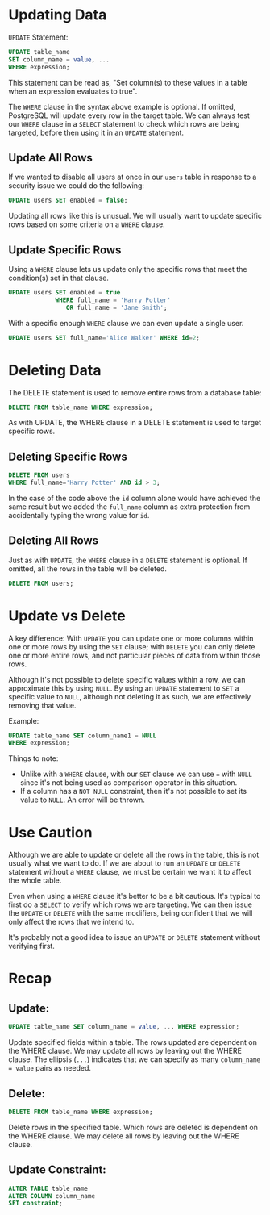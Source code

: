 # Updating Data

`UPDATE` Statement:
```sql
UPDATE table_name
SET column_name = value, ...
WHERE expression;
```

This statement can be read as, "Set column(s) to these values in a table when an expression evaluates to true".

The `WHERE` clause in the syntax above example is optional. If omitted, PostgreSQL will update every row in the target table.
We can always test our `WHERE` clause in a `SELECT` statement to check which rows are being targeted, before then using it in an `UPDATE` statement.

## Update All Rows
If we wanted to disable all users at once in our `users` table in response to a security issue we could do the following:
```sql
UPDATE users SET enabled = false;
```

Updating all rows like this is unusual. We will usually want to update specific rows based on some criteria on a `WHERE` clause.

## Update Specific Rows
Using a `WHERE` clause lets us update only the specific rows that meet the condition(s) set in that clause.
```sql
UPDATE users SET enabled = true
             WHERE full_name = 'Harry Potter'
                OR full_name = 'Jane Smith';
```

With a specific enough `WHERE` clause we can even update a single user.
```sql
UPDATE users SET full_name='Alice Walker' WHERE id=2;
```

# Deleting Data
The DELETE statement is used to remove entire rows from a database table:
```sql
DELETE FROM table_name WHERE expression;
```
As with UPDATE, the WHERE clause in a DELETE statement is used to target specific rows.

## Deleting Specific Rows

```sql
DELETE FROM users
WHERE full_name='Harry Potter' AND id > 3;
```
In the case of the code above the `id` column alone would have achieved the same result but we added the `full_name` column as extra protection from accidentally typing the wrong value for `id`.

## Deleting All Rows
Just as with `UPDATE`, the `WHERE` clause in a `DELETE` statement is optional. If omitted, all the rows in the table will be deleted.
```sql
DELETE FROM users;
```

# Update vs Delete
A key difference:
With `UPDATE` you can update one or more columns within one or more rows by using the `SET` clause; with `DELETE` you can only delete one or more entire rows, and not particular pieces of data from within those rows.

Although it's not possible to delete specific values within a row, we can approximate this by using `NULL`. By using an `UPDATE` statement to `SET` a specific value to `NULL`, although not deleting it as such, we are effectively removing that value.

Example:
```sql
UPDATE table_name SET column_name1 = NULL
WHERE expression;
```

Things to note:
- Unlike with a `WHERE` clause, with our `SET` clause we can use `=` with `NULL` since it's not being used as comparison operator in this situation.
- If a column has a `NOT NULL` constraint, then it's not possible to set its value to `NULL`. An error will be thrown.

# Use Caution
Although we are able to update or delete all the rows in the table, this is not usually what we want to do. If we are about to run an `UPDATE` or `DELETE` statement without a `WHERE` clause, we must be certain we want it to affect the whole table.

Even when using a `WHERE` clause it's better to be a bit cautious. It's typical to first do a `SELECT` to verify which rows we are targeting. We can then issue the `UPDATE` or `DELETE` with the same modifiers, being confident that we will only affect the rows that we intend to.

It's probably not a good idea to issue an `UPDATE` or `DELETE` statement without verifying first.

# Recap
## Update:
```sql
UPDATE table_name SET column_name = value, ... WHERE expression;
```
Update specified fields within a table. The rows updated are dependent on the WHERE clause. We may update all rows by leaving out the WHERE clause. The ellipsis (`...`) indicates that we can specify as many `column_name = value` pairs as needed.

## Delete:
```sql
DELETE FROM table_name WHERE expression;
```
Delete rows in the specified table. Which rows are deleted is dependent on the WHERE clause. We may delete all rows by leaving out the WHERE clause.

## Update Constraint:
```sql
ALTER TABLE table_name
ALTER COLUMN column_name
SET constraint;
```